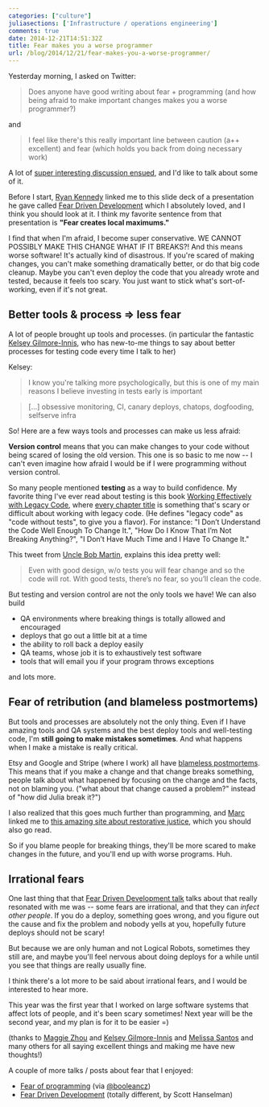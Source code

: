 ```yaml
---
categories: ["culture"]
juliasections: ['Infrastructure / operations engineering']
comments: true
date: 2014-12-21T14:51:32Z
title: Fear makes you a worse programmer
url: /blog/2014/12/21/fear-makes-you-a-worse-programmer/
---
```


Yesterday morning, I asked on Twitter:

> Does anyone have good writing about fear + programming (and how being
> afraid to make important changes makes you a worse programmer?)

and

> I feel like there's this really important line between caution (a++
> excellent) and fear (which holds you back from doing necessary work)

A lot of [super interesting discussion ensued](https://twitter.com/b0rk/status/546376386672611329), and I'd
like to talk about some of it. 

Before I start, [Ryan Kennedy](https://twitter.com/rckenned) linked me
to this slide deck of a presentation he gave called 
[Fear Driven Development](https://speakerdeck.com/ryankennedy/fear-driven-development)
which I absolutely loved, and I think you should look at it. I think my
favorite sentence from that presentation is **"Fear creates local
maximums."**

I find that when I'm afraid, I become super conservative. WE CANNOT
POSSIBLY MAKE THIS CHANGE WHAT IF IT BREAKS?! And this means worse
software! It's actually kind of disastrous. If you're scared of making
changes, you can't make something dramatically better, or do that big
code cleanup. Maybe you can't even deploy the code that you already
wrote and tested, because it feels too scary. You just want to stick
what's sort-of-working, even if it's not great.

<!--more-->

## Better tools & process => less fear

A lot of people brought up tools and processes. (in particular the
fantastic [Kelsey Gilmore-Innis](https://twitter.com/kelseyinnis), who
has new-to-me things to say about better processes for testing code
every time I talk to her)

Kelsey:

> I know you're talking more psychologically, but this is one of my main
> reasons I believe investing in tests early is important

> [...] obsessive monitoring, CI, canary deploys, chatops, dogfooding,
> selfserve infra

So! Here are a few ways tools and processes can make us less afraid:

**Version control** means that you can make changes to your code without
being scared of losing the old version. This one is so basic to me now
-- I can't even imagine how afraid I would be if I were programming
without version control.

So many people mentioned **testing** as a way to build confidence. My
favorite thing I've ever read about testing is this book [Working
Effectively with Legacy
Code](http://www.amazon.ca/Working-Effectively-Legacy-Michael-Feathers/dp/0131177052),
where [every chapter
title](http://www.amazon.ca/gp/product/toc/0131177052/ref=dp_toc?ie=UTF8&n=916520)
is something that's scary or difficult about working with legacy code.
(He defines "legacy code" as "code without tests", to give you a
flavor). For instance: "I Don’t Understand the Code Well Enough To
Change It.", "How Do I Know That I’m Not Breaking Anything?", "I Don’t
Have Much Time and I Have To Change It."

This tweet from [Uncle Bob Martin](https://twitter.com/unclebobmartin/status/469536509822259200),
explains this idea pretty well:

> Even with good design, w/o tests you will fear change and so the code
> will rot.  With good tests, there’s no fear, so you’ll clean the code.

But testing and version control are not the only tools we have! We can
also build

* QA environments where breaking things is totally allowed and encouraged
* deploys that go out a little bit at a time
* the ability to roll back a deploy easily
* QA teams, whose job it is to exhaustively test software
* tools that will email you if your program throws exceptions

and lots more.

## Fear of retribution (and blameless postmortems)

But tools and processes are absolutely not the only thing. Even if I
have amazing tools and QA systems and the best deploy tools and
well-testing code, I'm **still going to make mistakes sometimes**. And
what happens when I make a mistake is really critical.

Etsy and Google and Stripe (where I work) all have [blameless postmortems](https://codeascraft.com/2012/05/22/blameless-postmortems/).
This means that if you make a change and that change breaks something,
people talk about what happened by focusing on the change and the facts,
not on blaming you. ("what about that change caused a problem?" instead
of "how did Julia break it?")

I also realized that this goes much further than programming, and
[Marc](https://twitter.com/marcprecipice) linked me to 
[this amazing site about restorative justice](http://justcultureinstitute.com/), which you should also go read.

So if you blame people for breaking things, they'll be more scared to
make changes in the future, and you'll end up with worse programs. Huh.

## Irrational fears

One last thing that that [Fear Driven Development talk](https://speakerdeck.com/ryankennedy/fear-driven-development) talks
about that really resonated with me was -- some fears are irrational,
and that they can *infect other people*. If you do a deploy, something
goes wrong, and you figure out the cause and fix the problem and nobody
yells at you, hopefully future deploys should not be scary!

But because we are only human and not Logical Robots, sometimes they
still are, and maybe you'll feel nervous about doing deploys for a while
until you see that things are really usually fine.

I think there's a lot more to be said about irrational fears, and I
would be interested to hear more.

This year was the first year that I worked on large software systems
that affect lots of people, and it's been scary sometimes! Next year
will be the second year, and my plan is for it to be easier =)

(thanks to [Maggie Zhou](https://twitter.com/zmagg) and [Kelsey Gilmore-Innis](https://twitter.com/kelseyinnis) and [Melissa Santos](https://twitter.com/ansate) and many others for all saying
excellent things and making me have new thoughts!)

A couple of more talks / posts about fear that I enjoyed:

* [Fear of programming](http://www.logiccolony.com/2010/10/16/Fear-of-Programming-Notes.html) (via [@booleancz](https://twitter.com/booleancz))
* [Fear Driven Development](http://www.hanselman.com/blog/FearDrivenDevelopmentFDD.aspx) (totally different, by Scott Hanselman)

